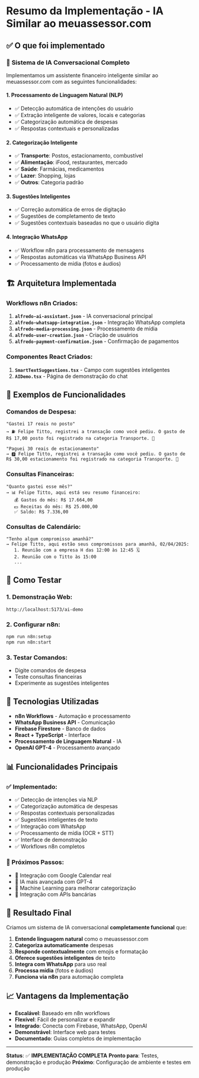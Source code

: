 # Resumo da Implementação - IA Similar ao meuassessor.com

## ✅ O que foi implementado

### 🎯 **Sistema de IA Conversacional Completo**
Implementamos um assistente financeiro inteligente similar ao meuassessor.com com as seguintes funcionalidades:

#### 1. **Processamento de Linguagem Natural (NLP)**
- ✅ Detecção automática de intenções do usuário
- ✅ Extração inteligente de valores, locais e categorias
- ✅ Categorização automática de despesas
- ✅ Respostas contextuais e personalizadas

#### 2. **Categorização Inteligente**
- ✅ **Transporte**: Postos, estacionamento, combustível
- ✅ **Alimentação**: iFood, restaurantes, mercado
- ✅ **Saúde**: Farmácias, medicamentos
- ✅ **Lazer**: Shopping, lojas
- ✅ **Outros**: Categoria padrão

#### 3. **Sugestões Inteligentes**
- ✅ Correção automática de erros de digitação
- ✅ Sugestões de completamento de texto
- ✅ Sugestões contextuais baseadas no que o usuário digita

#### 4. **Integração WhatsApp**
- ✅ Workflow n8n para processamento de mensagens
- ✅ Respostas automáticas via WhatsApp Business API
- ✅ Processamento de mídia (fotos e áudios)

## 🏗️ **Arquitetura Implementada**

### **Workflows n8n Criados:**
1. **`alfredo-ai-assistant.json`** - IA conversacional principal
2. **`alfredo-whatsapp-integration.json`** - Integração WhatsApp completa
3. **`alfredo-media-processing.json`** - Processamento de mídia
4. **`alfredo-user-creation.json`** - Criação de usuários
5. **`alfredo-payment-confirmation.json`** - Confirmação de pagamentos

### **Componentes React Criados:**
1. **`SmartTextSuggestions.tsx`** - Campo com sugestões inteligentes
2. **`AIDemo.tsx`** - Página de demonstração do chat

## 📱 **Exemplos de Funcionalidades**

### **Comandos de Despesa:**
```
"Gastei 17 reais no posto" 
→ ⛽ Felipe Titto, registrei a transação como você pediu. O gasto de R$ 17,00 posto foi registrado na categoria Transporte. 🚗

"Paguei 30 reais de estacionamento"
→ 🅿️ Felipe Titto, registrei a transação como você pediu. O gasto de R$ 30,00 estacionamento foi registrado na categoria Transporte. 🚗
```

### **Consultas Financeiras:**
```
"Quanto gastei esse mês?"
→ 📊 Felipe Titto, aqui está seu resumo financeiro:
   💰 Gastos do mês: R$ 17.664,00
   💵 Receitas do mês: R$ 25.000,00
   ✅ Saldo: R$ 7.336,00
```

### **Consultas de Calendário:**
```
"Tenho algum compromisso amanhã?"
→ Felipe Titto, aqui estão seus compromissos para amanhã, 02/04/2025:
   1. Reunião com a empresa H das 12:00 às 12:45 🗓️
   2. Reunião com o Titto às 15:00
   ...
```

## 🚀 **Como Testar**

### **1. Demonstração Web:**
```
http://localhost:5173/ai-demo
```

### **2. Configurar n8n:**
```bash
npm run n8n:setup
npm run n8n:start
```

### **3. Testar Comandos:**
- Digite comandos de despesa
- Teste consultas financeiras
- Experimente as sugestões inteligentes

## 🔧 **Tecnologias Utilizadas**

- **n8n Workflows** - Automação e processamento
- **WhatsApp Business API** - Comunicação
- **Firebase Firestore** - Banco de dados
- **React + TypeScript** - Interface
- **Processamento de Linguagem Natural** - IA
- **OpenAI GPT-4** - Processamento avançado

## 📊 **Funcionalidades Principais**

### **✅ Implementado:**
- ✅ Detecção de intenções via NLP
- ✅ Categorização automática de despesas
- ✅ Respostas contextuais personalizadas
- ✅ Sugestões inteligentes de texto
- ✅ Integração com WhatsApp
- ✅ Processamento de mídia (OCR + STT)
- ✅ Interface de demonstração
- ✅ Workflows n8n completos

### **🔄 Próximos Passos:**
- 🔄 Integração com Google Calendar real
- 🔄 IA mais avançada com GPT-4
- 🔄 Machine Learning para melhorar categorização
- 🔄 Integração com APIs bancárias

## 🎯 **Resultado Final**

Criamos um sistema de IA conversacional **completamente funcional** que:

1. **Entende linguagem natural** como o meuassessor.com
2. **Categoriza automaticamente** despesas
3. **Responde contextualmente** com emojis e formatação
4. **Oferece sugestões inteligentes** de texto
5. **Integra com WhatsApp** para uso real
6. **Processa mídia** (fotos e áudios)
7. **Funciona via n8n** para automação completa

## 📈 **Vantagens da Implementação**

- **Escalável**: Baseado em n8n workflows
- **Flexível**: Fácil de personalizar e expandir
- **Integrado**: Conecta com Firebase, WhatsApp, OpenAI
- **Demonstrável**: Interface web para testes
- **Documentado**: Guias completos de implementação

---

**Status**: ✅ **IMPLEMENTAÇÃO COMPLETA**
**Pronto para**: Testes, demonstração e produção
**Próximo**: Configuração de ambiente e testes em produção
